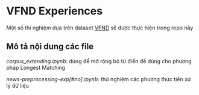 # VFND Experiences

Một số thí nghiệm dựa trên dataset [VFND](https://github.com/thanhhocse96/vfnd-vietnamese-fake-news-datasets) sẽ được thực hiện trong repo này

## Mô tả nội dung các file

_corpus_extending.ipynb_: dùng để mở rộng bộ từ điển để dùng cho phương pháp Longest Matching

_news-preprocessing-exp\[#no\].ipynb_: thử nghiệm các phương thức tiền xử lý dữ liệu